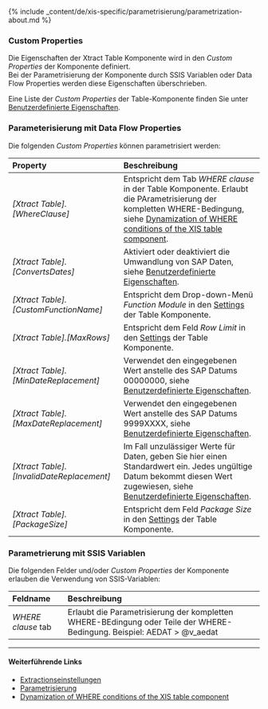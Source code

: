 
{% include _content/de/xis-specific/parametrisierung/parametrization-about.md  %}

### Custom Properties

Die Eigenschaften der Xtract Table Komponente wird in den *Custom Properties* der Komponente definiert. <br>
Bei der Parametrisierung der Komponente durch SSIS Variablen oder Data Flow Properties werden diese Eigenschaften überschrieben.

Eine Liste der *Custom Properties* der Table-Komponente finden Sie unter [Benutzerdefinierte Eigenschaften](./eigenschaften-properties).

### Parameterisierung mit Data Flow Properties
Die folgenden *Custom Properties* können parametrisiert werden:

|Property|Beschreibung|
|:----|:----|
| *[Xtract Table].[WhereClause]*| Entspricht dem Tab *WHERE clause* in der Table Komponente. Erlaubt die PArametrisierung der kompletten WHERE-Bedingung, siehe [Dynamization of WHERE conditions of the XIS table component](https://kb.theobald-software.com/xtract-is/Dynamization-of-WHERE-conditions-of-the-XIS-table-components).|
| *[Xtract Table].[ConvertsDates]*|Aktiviert oder deaktiviert die Umwandlung von SAP Daten, siehe [Benutzerdefinierte Eigenschaften](./eigenschaften-properties). |
| *[Xtract Table].[CustomFunctionName]*| Entspricht dem Drop-down-Menü *Function Module* in den [Settings](./extraktionseinstellungen) der Table Komponente.|
| *[Xtract Table].[MaxRows]*| Entspricht dem Feld *Row Limit* in den [Settings](./extraktionseinstellungen) der Table Komponente.|
| *[Xtract Table].[MinDateReplacement]*|Verwendet den eingegebenen Wert anstelle des SAP Datums 00000000, siehe [Benutzerdefinierte Eigenschaften](./eigenschaften-properties).|
| *[Xtract Table].[MaxDateReplacement]*|Verwendet den eingegebenen Wert anstelle des SAP Datums 9999XXXX, siehe [Benutzerdefinierte Eigenschaften](./eigenschaften-properties).|
| *[Xtract Table].[InvalidDateReplacement]*|Im Fall unzulässiger Werte für Daten, geben Sie hier einen Standardwert ein. Jedes ungültige Datum bekommt diesen Wert zugewiesen, siehe [Benutzerdefinierte Eigenschaften](./eigenschaften-properties).|
| *[Xtract Table].[PackageSize]*| Entspricht dem Feld *Package Size* in den [Settings](./extraktionseinstellungen) der Table Komponente.|

### Parametrierung mit SSIS Variablen
Die folgenden Felder und/oder *Custom Properties* der Komponente erlauben die Verwendung von SSIS-Variablen:

|Feldname|Beschreibung|
|:----|:----|
| *WHERE clause* tab| Erlaubt die Parametrisierung der kompletten WHERE-BEdingung oder Teile der WHERE-Bedingung. Beispiel: AEDAT > @v_aedat|

****
#### Weiterführende Links
- [Extractionseinstellungen](./extraktionseinstellungen) <br>
- [Parametrisierung](../parametrisierung) <br>
- [Dynamization of WHERE conditions of the XIS table component](https://kb.theobald-software.com/xtract-is/Dynamization-of-WHERE-conditions-of-the-XIS-table-components)